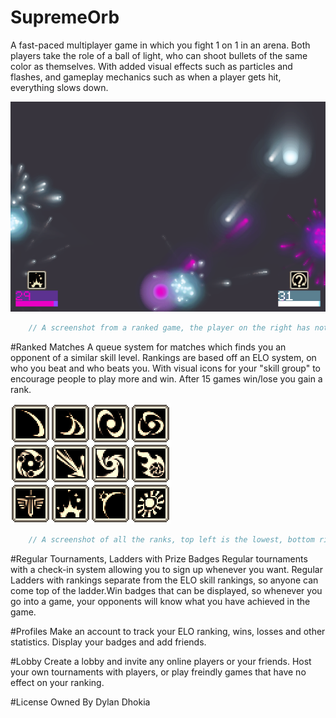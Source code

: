 SupremeOrb
==========
A fast-paced multiplayer game in which you fight 1 on 1 in an arena. Both players take the role of a ball of light, who can shoot bullets of the same color as themselves. With added visual effects such as particles and flashes, and gameplay mechanics such as when a player gets hit, everything slows down.

[![Hello](https://raw.githubusercontent.com/DDDBOMBER/SupremeOrb/master/press/screenshot-01.png)](https://github.com/DDDBOMBER/SupremeOrb)
```javascript
	// A screenshot from a ranked game, the player on the right has not played enough games to obtain a rank yet.
```

#Ranked Matches
  A queue system for matches which finds you an opponent of a similar skill level. Rankings are based off an ELO system, on who you beat and who beats you. With visual icons for your "skill group" to encourage people to play more and win. After 15 games win/lose you gain a rank.

 [![Hello](https://raw.githubusercontent.com/DDDBOMBER/SupremeOrb/master/press/rank_previews.png)](https://github.com/DDDBOMBER/SupremeOrb)
```javascript
	// A screenshot of all the ranks, top left is the lowest, bottom right is the highest
```

  
#Regular Tournaments, Ladders with Prize Badges
  Regular tournaments with a check-in system allowing you to sign up whenever you want. Regular Ladders with rankings separate from the ELO skill rankings, so anyone can come top of the ladder.Win badges that can be displayed, so whenever you go into a game, your opponents will know what you have achieved in the game.

#Profiles
  Make an account to track your ELO ranking, wins, losses and other statistics. Display your badges and add friends.
  
#Lobby
  Create a lobby and invite any online players or your friends. Host your own tournaments with players, or play freindly games that have no effect on your ranking.

#License
  Owned By Dylan Dhokia
